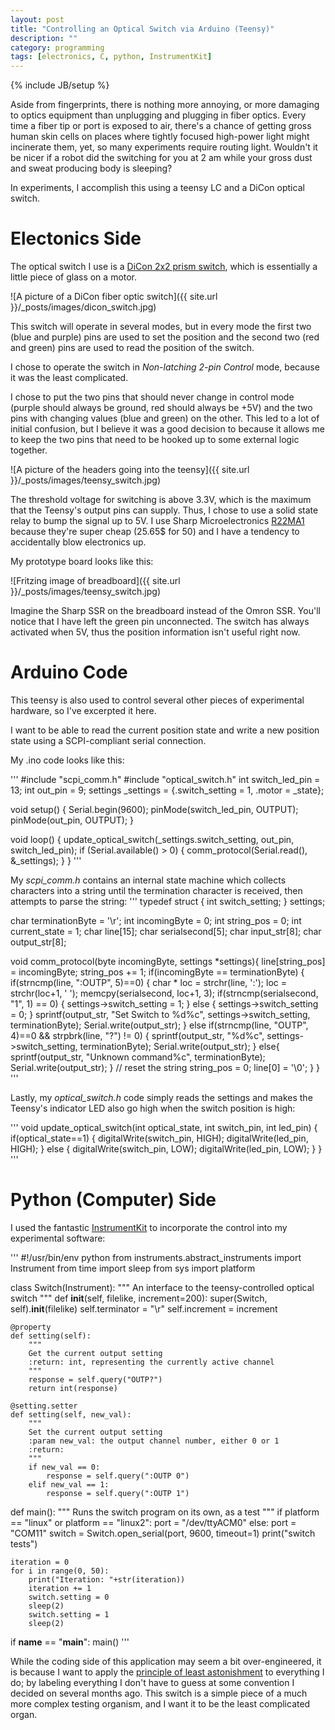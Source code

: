 ```yaml
---
layout: post
title: "Controlling an Optical Switch via Arduino (Teensy)"
description: ""
category: programming
tags: [electronics, C, python, InstrumentKit]
---
```

{% include JB/setup %}

Aside from fingerprints, there is nothing more annoying, or more damaging to optics equipment than unplugging and
plugging in fiber optics. Every time a fiber tip or port is exposed to air, there's a chance of getting gross human skin
 cells on places where tightly focused high-power light might incinerate them, yet, so many experiments require routing
 light. Wouldn't it be nicer if a robot did the switching for you at 2 am while your gross dust and sweat producing body
  is sleeping?

In experiments, I accomplish this using a teensy LC and a DiCon optical switch.

Electonics Side
===============

The optical switch I use is a [DiCon 2x2 prism switch](http://www.diconfiberoptics.com/products/scd0009/scd0009f.pdf),
which is essentially a little piece of glass on a motor.

![A picture of a DiCon fiber optic switch]({{ site.url }}/_posts/images/dicon_switch.jpg)

This switch will operate in several modes, but in every mode the first two (blue and purple) pins are used to set the
position and the second two (red and green) pins are used to read the position of the switch.

I chose to operate the switch in *Non-latching 2-pin Control* mode, because it was the least complicated.

I chose to put the two pins that should never change in control mode (purple should always be ground, red should always
be +5V) and the two pins with changing values (blue and green) on the other. This led to a lot of initial confusion, but
 I believe it was a good decision to because it allows me to keep the two pins that need to be hooked up to some external logic together.

![A picture of the headers going into the teensy]({{ site.url }}/_posts/images/teensy_switch.jpg)

The threshold voltage for switching is above 3.3V, which is the maximum that the Teensy's output pins can supply. Thus,
I chose to use a solid state relay to bump the signal up to 5V. I use Sharp Microelectronics
[R22MA1](http://www.digikey.com/product-detail/en/sharp-microelectronics/PR22MA11NTZF/425-2602-5-ND/856883) because
they're super cheap (25.65$ for 50) and I have a tendency to accidentally blow electronics up.

My prototype board looks like this:

![Fritzing image of breadboard]({{ site.url }}/_posts/images/teensy_switch.jpg)

Imagine the Sharp SSR on the breadboard instead of the Omron SSR. You'll notice that I have left the green pin
unconnected. The switch has always activated when 5V, thus the position information isn't useful right now.


Arduino Code
============

This teensy is also used to control several other pieces of experimental hardware, so I've excerpted it here.

I want to be able to read the current position state and write a new position state using a SCPI-compliant serial
connection.

My .ino code looks like this:

'''
#include "scpi_comm.h"
#include "optical_switch.h"
int switch_led_pin = 13;
int out_pin = 9;
settings _settings = {.switch_setting = 1, .motor = _state};

void setup()
{
  Serial.begin(9600);
  pinMode(switch_led_pin, OUTPUT);
  pinMode(out_pin, OUTPUT);
}

void loop()
{
  update_optical_switch(_settings.switch_setting, out_pin, switch_led_pin);
  if (Serial.available() > 0) {
    comm_protocol(Serial.read(), &_settings);
  }
}
'''

My *scpi_comm.h* contains an internal state machine which collects characters into a string until the termination
character is received, then attempts to parse the string:
'''
typedef struct {
  int switch_setting;
} settings;

char terminationByte = '\r';
int incomingByte = 0;
int string_pos = 0;
int current_state = 1;
char line[15];
char serialsecond[5];
char input_str[8];
char output_str[8];

void comm_protocol(byte incomingByte, settings *settings){
   line[string_pos] = incomingByte;
   string_pos += 1;
   if(incomingByte == terminationByte)
   {
     if(strncmp(line, ":OUTP", 5)==0)
     {
         char * loc = strchr(line, ':');
          loc = strchr(loc+1, ' ');
          memcpy(serialsecond, loc+1, 3);
          if(strncmp(serialsecond, "1", 1) == 0)
          {
             settings->switch_setting = 1;
          }
          else
          {
            settings->switch_setting = 0;
          }
          sprintf(output_str, "Set Switch to %d%c", settings->switch_setting, terminationByte);
          Serial.write(output_str);
     }
     else if(strncmp(line, "OUTP", 4)==0 && strpbrk(line, "?") != 0)
     {
         sprintf(output_str, "%d%c",  settings->switch_setting, terminationByte);
         Serial.write(output_str);
     }
     else{
        sprintf(output_str, "Unknown command%c", terminationByte);
        Serial.write(output_str);
     }
     // reset the string
     string_pos = 0;
     line[0] = '\0';
   }
}
'''

Lastly, my *optical_switch.h* code simply reads the settings and makes the Teensy's indicator LED also go high when the
switch position is high:

'''
void update_optical_switch(int optical_state, int switch_pin, int led_pin)
{
  if(optical_state==1)
  {
    digitalWrite(switch_pin, HIGH);
    digitalWrite(led_pin, HIGH);
  }
  else
  {
    digitalWrite(switch_pin, LOW);
    digitalWrite(led_pin, LOW);
  }
}
'''

Python (Computer) Side
======================

I used the fantastic [InstrumentKit](https://github.com/Galvant/InstrumentKit) to incorporate the control into my
experimental software:

'''
#!/usr/bin/env python
from instruments.abstract_instruments import Instrument
from time import sleep
from sys import platform

class Switch(Instrument):
    """
    An interface to the teensy-controlled optical switch
    """
    def __init__(self, filelike, increment=200):
        super(Switch, self).__init__(filelike)
        self.terminator = "\r"
        self.increment = increment

    @property
    def setting(self):
        """
        Get the current output setting
        :return: int, representing the currently active channel
        """
        response = self.query("OUTP?")
        return int(response)

    @setting.setter
    def setting(self, new_val):
        """
        Set the current output setting
        :param new_val: the output channel number, either 0 or 1
        :return:
        """
        if new_val == 0:
            response = self.query(":OUTP 0")
        elif new_val == 1:
            response = self.query(":OUTP 1")

def main():
    """
    Runs the switch program on its own, as a test
    """
    if platform == "linux" or platform == "linux2":
        port = "/dev/ttyACM0"
    else:
        port = "COM11"
    switch = Switch.open_serial(port, 9600, timeout=1)
    print("switch tests")

    iteration = 0
    for i in range(0, 50):
        print("Iteration: "+str(iteration))
        iteration += 1
        switch.setting = 0
        sleep(2)
        switch.setting = 1
        sleep(2)

if __name__ == "__main__":
    main()
'''

While the coding side of this application may seem a bit over-engineered, it is because I want to apply the
[principle of least astonishment](https://en.wikipedia.org/wiki/Principle_of_least_astonishment) to everything I do; by
labeling everything I don't have to guess at some convention I decided on several months ago. This switch is a simple
piece of a much more complex testing organism, and I want it to be the least complicated organ.